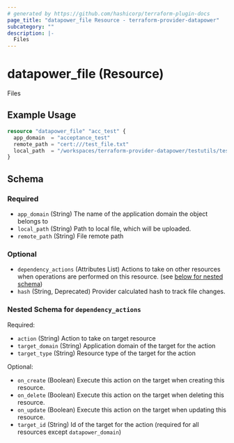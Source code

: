```yaml
---
# generated by https://github.com/hashicorp/terraform-plugin-docs
page_title: "datapower_file Resource - terraform-provider-datapower"
subcategory: ""
description: |-
  Files
---
```


# datapower_file (Resource)

Files

## Example Usage

```terraform
resource "datapower_file" "acc_test" {
  app_domain  = "acceptance_test"
  remote_path = "cert:///test_file.txt"
  local_path  = "/workspaces/terraform-provider-datapower/testutils/test_file.txt"
}
```

<!-- schema generated by tfplugindocs -->
## Schema

### Required

- `app_domain` (String) The name of the application domain the object belongs to
- `local_path` (String) Path to local file, which will be uploaded.
- `remote_path` (String) File remote path

### Optional

- `dependency_actions` (Attributes List) Actions to take on other resources when operations are performed on this resource. (see [below for nested schema](#nestedatt--dependency_actions))
- `hash` (String, Deprecated) Provider calculated hash to track file changes.

<a id="nestedatt--dependency_actions"></a>
### Nested Schema for `dependency_actions`

Required:

- `action` (String) Action to take on target resource
- `target_domain` (String) Application domain of the target for the action
- `target_type` (String) Resource type of the target for the action

Optional:

- `on_create` (Boolean) Execute this action on the target when creating this resource.
- `on_delete` (Boolean) Execute this action on the target when deleting this resource.
- `on_update` (Boolean) Execute this action on the target when updating this resource.
- `target_id` (String) Id of the target for the action (required for all resources except `datapower_domain`)
